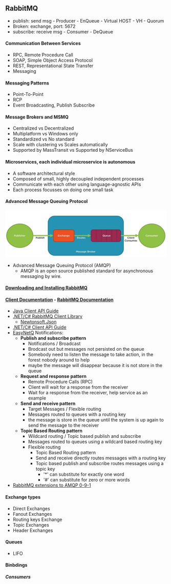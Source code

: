 ## RabbitMQ
- publish: 	 send msg 	- Producer - EnQueue - Virtual HOST - VH - Quorum
- Broken:    exchange, port: 5672
- subscribe: receive msg - Consumer - DeQueue

#### Communication Between Services
- RPC, Remote Procedure Call
- SOAP, Simple Object Access Protocol
- REST, Representational State Transfer
- Messaging

#### Messaging Patterns
- Point-To-Point
- RCP
- Event Broadcasting, Publish Subscribe

#### Message Brokers and MSMQ
- Centralized vs Decentralized
- Multiplatform vs Windows only
- Standardized vs No standard
- Scale with clustering vs Scales automatically
- Supported by MassTransit vs Supported by NServiceBus

#### Microservices, each individual microservice is autonomous
- A software architectural style
- Composed of small, highly decoupled independent processes 
- Communicate with each other using language-agnostic APIs
- Each process focusses on doing one small task

#### Advanced Message Queuing Protocol
![AMQP](https://github.com/pedalv/JavaApp/blob/master/CloudComputing/amqp.JPG)
- Advanced Message Queuing Protocol (AMQP)
  - AMQP is an open source published standard for asynchronous messaging by wire.

#### [Downloading and Installing RabbitMQ](https://rabbitmq.com/download.html)

#### [Client Documentation](https://www.rabbitmq.com/clients.html) - [RabbitMQ Documentation](https://www.rabbitmq.com/documentation.html)
- [Java Client API Guide](https://www.rabbitmq.com/api-guide.html)
- [.NET/C# RabbitMQ Client Library](https://www.rabbitmq.com/dotnet.html)
  - [Newtonsoft.Json ](https://www.nuget.org/packages/Newtonsoft.Json/) 
- [.NET/C# Client API Guide](https://www.rabbitmq.com/dotnet-api-guide.html)
- [EasyNetQ](https://easynetq.com/) Notifications: 
  - **Publish and subscribe pattern**
    - Notifications / Broadcast 
    - Brodcast out but messages not persisted on the queue
    - Somebody need to listen the message to take action, in the forest nobody around to help
    - maybe the message will disappear because it is not store in the queue
  - **Request and response pattern**
    - Remote Procedure Calls (RPC)
    - Client will wait for a response from the receiver
    - Wait for a response from the receiver, help service as an example
  - **Send and receive pattern**
    - Target Messages / Flexible routing
    - Messages routed to queues with a routing key
    - the message is store in the queue until the system is up again to send the message to the receiver
  - **Topic Based Routing pattern**
    - Wildcard routing / Topic based publish and subscribe
    - Messages routed to queues using a wildcard based routing key
    - Flexible routing 
      - Topic Based Routing pattern
      - Send and receive directly routes messages with a routing key
      - Topic based publish and subscribe routes messages using a topic key
        - '*' can substitute for exactly one word
        - '#' can substitute for zero or more words
- [RabbitMQ extensions to AMQP 0-9-1](https://www.rabbitmq.com/extensions.html)

#### Exchange types
- Direct Exchanges
- Fanout Exchanges
- Routing keys Exchange
- Topic Exchanges
- Header Exchanges

#### Queues
- LIFO

#### Binbdings

##### Consumers

